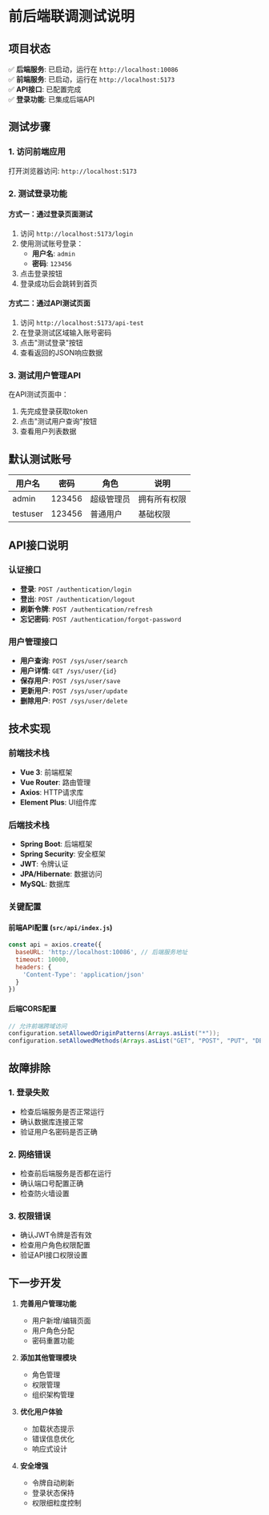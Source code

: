# 前后端联调测试说明

## 项目状态

✅ **后端服务**: 已启动，运行在 `http://localhost:10086`  
✅ **前端服务**: 已启动，运行在 `http://localhost:5173`  
✅ **API接口**: 已配置完成  
✅ **登录功能**: 已集成后端API  

## 测试步骤

### 1. 访问前端应用

打开浏览器访问: `http://localhost:5173`

### 2. 测试登录功能

#### 方式一：通过登录页面测试
1. 访问 `http://localhost:5173/login`
2. 使用测试账号登录：
   - **用户名**: `admin`
   - **密码**: `123456`
3. 点击登录按钮
4. 登录成功后会跳转到首页

#### 方式二：通过API测试页面
1. 访问 `http://localhost:5173/api-test`
2. 在登录测试区域输入账号密码
3. 点击"测试登录"按钮
4. 查看返回的JSON响应数据

### 3. 测试用户管理API

在API测试页面中：
1. 先完成登录获取token
2. 点击"测试用户查询"按钮
3. 查看用户列表数据

## 默认测试账号

| 用户名 | 密码 | 角色 | 说明 |
|--------|------|------|------|
| admin | 123456 | 超级管理员 | 拥有所有权限 |
| testuser | 123456 | 普通用户 | 基础权限 |

## API接口说明

### 认证接口
- **登录**: `POST /authentication/login`
- **登出**: `POST /authentication/logout`
- **刷新令牌**: `POST /authentication/refresh`
- **忘记密码**: `POST /authentication/forgot-password`

### 用户管理接口
- **用户查询**: `POST /sys/user/search`
- **用户详情**: `GET /sys/user/{id}`
- **保存用户**: `POST /sys/user/save`
- **更新用户**: `POST /sys/user/update`
- **删除用户**: `POST /sys/user/delete`

## 技术实现

### 前端技术栈
- **Vue 3**: 前端框架
- **Vue Router**: 路由管理
- **Axios**: HTTP请求库
- **Element Plus**: UI组件库

### 后端技术栈
- **Spring Boot**: 后端框架
- **Spring Security**: 安全框架
- **JWT**: 令牌认证
- **JPA/Hibernate**: 数据访问
- **MySQL**: 数据库

### 关键配置

#### 前端API配置 (`src/api/index.js`)
```javascript
const api = axios.create({
  baseURL: 'http://localhost:10086', // 后端服务地址
  timeout: 10000,
  headers: {
    'Content-Type': 'application/json'
  }
})
```

#### 后端CORS配置
```java
// 允许前端跨域访问
configuration.setAllowedOriginPatterns(Arrays.asList("*"));
configuration.setAllowedMethods(Arrays.asList("GET", "POST", "PUT", "DELETE", "OPTIONS"));
```

## 故障排除

### 1. 登录失败
- 检查后端服务是否正常运行
- 确认数据库连接正常
- 验证用户名密码是否正确

### 2. 网络错误
- 检查前后端服务是否都在运行
- 确认端口号配置正确
- 检查防火墙设置

### 3. 权限错误
- 确认JWT令牌是否有效
- 检查用户角色权限配置
- 验证API接口权限设置

## 下一步开发

1. **完善用户管理功能**
   - 用户新增/编辑页面
   - 用户角色分配
   - 密码重置功能

2. **添加其他管理模块**
   - 角色管理
   - 权限管理
   - 组织架构管理

3. **优化用户体验**
   - 加载状态提示
   - 错误信息优化
   - 响应式设计

4. **安全增强**
   - 令牌自动刷新
   - 登录状态保持
   - 权限细粒度控制